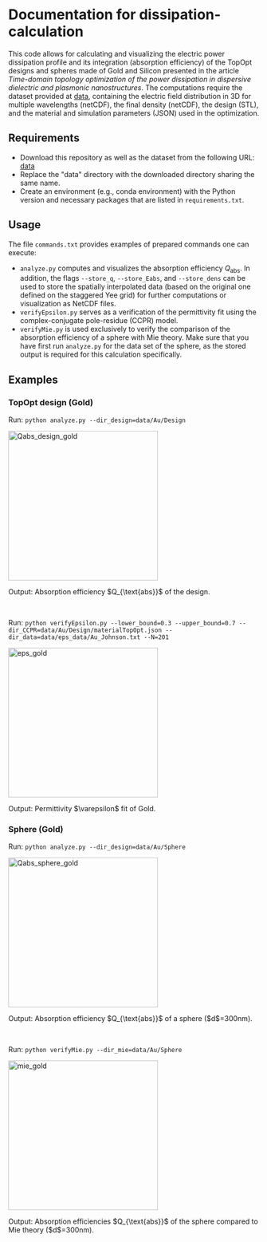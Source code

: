 # Documentation for dissipation-calculation

This code allows for calculating and visualizing the electric power dissipation profile and its integration (absorption efficiency) of the TopOpt designs and spheres made of Gold and Silicon presented in the article _Time-domain topology optimization of the power
dissipation in dispersive dielectric and plasmonic
nanostructures_. The computations require the dataset provided at [data](https://data.uni-hannover.de:8080/dataset/upload/users/hot/johannes.gedeon/dataset-for-dissipation-calculation/), containing the electric field distribution in 3D for multiple wavelengths (netCDF), the final density (netCDF), the design (STL), and the material and simulation parameters (JSON) used in the optimization.

## Requirements 
- Download this repository as well as the dataset from the following URL: [data](https://data.uni-hannover.de:8080/dataset/upload/users/hot/johannes.gedeon/dataset-for-dissipation-calculation/)
- Replace the "data" directory with the downloaded directory sharing the same name.
- Create an environment (e.g., conda environment) with the Python version and necessary packages that are listed in `requirements.txt`.

## Usage
The file `commands.txt` provides examples of prepared commands one can execute:
- `analyze.py` computes and visualizes the absorption efficiency $Q_{\text{abs}}$. In addition, the flags `--store_q`, `--store_Eabs`, and `--store_dens` can be used to store the spatially interpolated data (based on the original one defined on the staggered Yee grid) for further computations or visualization as NetCDF files.
- `verifyEpsilon.py` serves as a verification of the permittivity fit using the complex-conjugate pole-residue (CCPR) model.
- `verifyMie.py` is used exclusively to verify the comparison of the absorption efficiency of a sphere with Mie theory. Make sure that you have first run `analyze.py` for the data set of the sphere, as the stored output is required for this calculation specifically.

## Examples
### TopOpt design (Gold)
Run: ``python analyze.py --dir_design=data/Au/Design``
<p align="left">
<img src="https://github.com/JoGed/dissipation-calculation/assets/83292544/b9971998-b672-4f53-90c7-9ab63489d96d" alt="Qabs_design_gold" width="300">
</p>
<p>Output: Absorption efficiency $Q_{\text{abs}}$ of the design.</p>

<br>

Run: ``python verifyEpsilon.py --lower_bound=0.3 --upper_bound=0.7 --dir_CCPR=data/Au/Design/materialTopOpt.json --dir_data=data/eps_data/Au_Johnson.txt --N=201``
<p align="left">
<img src="https://github.com/JoGed/dissipation-calculation/assets/83292544/d4929d3c-2bac-40f0-aabd-739427f56100" alt="eps_gold" width="300">
</p>
<p>Output: Permittivity $\varepsilon$ fit of Gold.</p>

### Sphere (Gold)
Run: ``python analyze.py --dir_design=data/Au/Sphere``
<p align="left">
<img src="https://github.com/JoGed/dissipation-calculation/assets/83292544/4ff32c4f-461a-4637-a9df-64dd37ef9984" alt="Qabs_sphere_gold" width="300">
</p>
<p>Output: Absorption efficiency $Q_{\text{abs}}$ of a sphere ($d$=300nm).</p>

<br>

Run: ``python verifyMie.py --dir_mie=data/Au/Sphere``
<p align="left">
<img src="https://github.com/JoGed/dissipation-calculation/assets/83292544/316d7692-eb93-4031-9a66-c3c5c9c09134" alt="mie_gold" width="300">
</p>
<p>Output: Absorption efficiencies $Q_{\text{abs}}$ of the sphere compared to Mie theory ($d$=300nm).</p>

<br>

